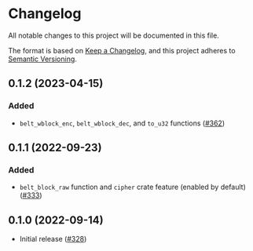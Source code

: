 # Changelog

All notable changes to this project will be documented in this file.

The format is based on [Keep a Changelog](https://keepachangelog.com/en/1.0.0/),
and this project adheres to [Semantic Versioning](https://semver.org/spec/v2.0.0.html).

## 0.1.2 (2023-04-15)
### Added
- `belt_wblock_enc`, `belt_wblock_dec`, and `to_u32` functions ([#362])

[#362]: https://github.com/RustCrypto/block-ciphers/pull/362

## 0.1.1 (2022-09-23)
### Added
- `belt_block_raw` function and `cipher` crate feature (enabled by default) ([#333])

[#333]: https://github.com/RustCrypto/block-ciphers/pull/333

## 0.1.0 (2022-09-14)
- Initial release ([#328])

[#328]: https://github.com/RustCrypto/block-ciphers/pull/328
